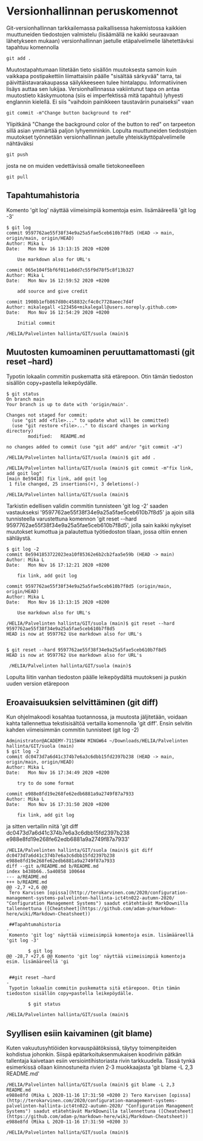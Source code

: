 # Versionhallinnan peruskomennot

Git-versionhallinnan tarkkailemassa paikallisessa hakemistossa kaikkien muuttuneiden tiedostojen valmistelu (lisäämällä ne kaikki seuraavaan lähetykseen mukaan) versionhallinnan jaetulle etäpalvelimelle lähetettävksi tapahtuu komennolla

	git add .

Muutostapahtumaan liitetään tieto sisällön muutoksesta samoin kuin vaikkapa postipakettiin liimattaisiin päälle "sisältää särkyvää" tarra, tai päivittäistavarakaupassa säilykkeeseen tulee hintalappu. Informatiivinen lisäys auttaa sen lukijaa. Versionhallinnassa vakiintunut tapa on antaa muutostieto käskymuotona (siis ei imperfektissä mitä tapahtui) lyhyesti englannin kielellä. Ei siis "vaihdoin painikkeen taustavärin punaiseksi" vaan

	git commit -m"Change button background to red"

Ylipitkänä "Change the background color of the button to red" on tarpeeton sillä asian ymmärtää paljon lyhyemminkin. Lopulta muuttuneiden tiedostojen muutokset työnnetään versionhallinnan jaetulle yhteiskäyttöpalvelimelle nähtäväksi

	git push

josta ne on muiden vedettävissä omalle tietokoneelleen

	git pull


## Tapahtumahistoria

Komento 'git log' näyttää viimeisimpiä komentoja esim. lisämääreellä 'git log -3'

	$ git log
	commit 9597762ae55f38f34e9a25a5fae5ceb610b7f8d5 (HEAD -> main, origin/main, origin/HEAD)
	Author: Mika L
	Date:   Mon Nov 16 13:13:15 2020 +0200

		Use markdown also for URL's

	commit 065e104f5bf6f011e8dd7c55f9d78f5c8f13b327
	Author: Mika L
	Date:   Mon Nov 16 12:59:52 2020 +0200

		add source and give credit

	commit 1908b1efb867d80c458832cf4c0c7728aeec7d4f
	Author: mikalegall <123456+mikalegall@users.noreply.github.com>
	Date:   Mon Nov 16 12:54:29 2020 +0200

		Initial commit

	/HELIA/Palvelinten hallinta/GIT/suola (main)$


## Muutosten kumoaminen peruuttamattomasti (git reset –hard)

Typotin lokaalin commitin puskematta sitä etärepoon. Otin tämän tiedoston sisällön copy+pastella leikepöydälle.

	$ git status
	On branch main
	Your branch is up to date with 'origin/main'.

	Changes not staged for commit:
	  (use "git add <file>..." to update what will be committed)
	  (use "git restore <file>..." to discard changes in working directory)
			modified:   README.md

	no changes added to commit (use "git add" and/or "git commit -a")

	/HELIA/Palvelinten hallinta/GIT/suola (main)$ git add .

	/HELIA/Palvelinten hallinta/GIT/suola (main)$ git commit -m"fix link, add goit log"
	[main 8e59418] fix link, add goit log
	 1 file changed, 25 insertions(+), 3 deletions(-)

	/HELIA/Palvelinten hallinta/GIT/suola (main)$


Tarkistin edellisen validin commitin tunnisteen 'git log -2' saaden vastaukseksi '9597762ae55f38f34e9a25a5fae5ceb610b7f8d5' ja ajoin sillä tunnisteella varustettuna komennon 'git reset --hard 9597762ae55f38f34e9a25a5fae5ceb610b7f8d5', jolla sain kaikki nykyiset muutokset kumottua ja palautettua työtiedoston tilaan, jossa oltiin ennen sähläystä. 

	$ git log -2
	commit 8e5941853722023ea10f85362e6b2cb2faa5e59b (HEAD -> main)
	Author: Mika L
	Date:   Mon Nov 16 17:12:21 2020 +0200

		fix link, add goit log

	commit 9597762ae55f38f34e9a25a5fae5ceb610b7f8d5 (origin/main, origin/HEAD)
	Author: Mika L
	Date:   Mon Nov 16 13:13:15 2020 +0200

		Use markdown also for URL's

	/HELIA/Palvelinten hallinta/GIT/suola (main)$ git reset --hard 9597762ae55f38f34e9a25a5fae5ceb610b7f8d5
	HEAD is now at 9597762 Use markdown also for URL's


	$ git reset --hard 9597762ae55f38f34e9a25a5fae5ceb610b7f8d5
	HEAD is now at 9597762 Use markdown also for URL's

	 /HELIA/Palvelinten hallinta/GIT/suola (main)$

Lopulta liitin vanhan tiedoston päälle leikepöydältä muutokseni ja puskin uuden version etärepoon


## Eroavaisuuksien selvittäminen (git diff)

Kun ohjelmakoodi kosahtaa tuotannossa, ja muutosta jäljitetään, voidaan kahta tallennettua tekstisisältöä vertailla komennolla 'git diff'. Ensin selvitin kahden viimeisimmän commitin tunnisteet (git log -2)

	Administrator@ACADEMY-7115W4W MINGW64 ~/Downloads/HELIA/Palvelinten hallinta/GIT/suola (main)
	$ git log -2
	commit dc0473d7a6d41c374b7e6a3c6dbb15fd2397b238 (HEAD -> main, origin/main, origin/HEAD)
	Author: Mika L
	Date:   Mon Nov 16 17:34:49 2020 +0200

		try to do some format

	commit e988e8fd19e268fe62edb6881a9a2749f87a7933
	Author: Mika L
	Date:   Mon Nov 16 17:31:50 2020 +0200

		fix link, add git log

ja sitten vertailin niitä 'git diff dc0473d7a6d41c374b7e6a3c6dbb15fd2397b238 e988e8fd19e268fe62edb6881a9a2749f87a7933'

	/HELIA/Palvelinten hallinta/GIT/suola (main)$ git diff dc0473d7a6d41c374b7e6a3c6dbb15fd2397b238 e988e8fd19e268fe62edb6881a9a2749f87a7933
	diff --git a/README.md b/README.md
	index b438b66..5a40858 100644
	--- a/README.md
	+++ b/README.md
	@@ -2,7 +2,6 @@
	 Tero Karvisen [opissa](http://terokarvinen.com/2020/configuration-management-systems-palvelinten-hallinta-ict4tn022-autumn-2020/ "Configuration Management Systems") saadut etätehtävät MarkDownilla tallennettuna ([Cheatsheet](https://github.com/adam-p/markdown-here/wiki/Markdown-Cheatsheet))

	 ##Tapahtumahistoria
	-
	 Komento 'git log' näyttää viimeisimpiä komentoja esim. lisämääreellä 'git log -3'

			$ git log
	@@ -28,7 +27,6 @@ Komento 'git log' näyttää viimeisimpiä komentoja esim. lisämääreellä 'gi


	 ##git reset –hard
	-
	 Typotin lokaalin commitin puskematta sitä etärepoon. Otin tämän tiedoston sisällön copy+pastella leikepöydälle.

			$ git status

	/HELIA/Palvelinten hallinta/GIT/suola (main)$

## Syyllisen esiin kaivaminen (git blame)

Kuten vakuutusyhtiöiden korvauspäätöksissä, täytyy toimenpiteiden kohdistua johonkin. Siispä epätarkoituksenmukaisen koodirivin pätkän tallentaja kaivetaan esiin versiointihistoriasta rivin tarkkuudella. Tässä tynkä esimerkissä ollaan kiinnostuneita rivien 2-3 muokkaajasta 'git blame -L 2,3 README.md'


	/HELIA/Palvelinten hallinta/GIT/suola (main)$ git blame -L 2,3 README.md
	e988e8fd (Mika L 2020-11-16 17:31:50 +0200 2) Tero Karvisen [opissa](http://terokarvinen.com/2020/configuration-management-systems-palvelinten-hallinta-ict4tn022-autumn-2020/ "Configuration Management Systems") saadut etätehtävät MarkDownilla tallennettuna ([Cheatsheet](https://github.com/adam-p/markdown-here/wiki/Markdown-Cheatsheet))
	e988e8fd (Mika L 2020-11-16 17:31:50 +0200 3)

	/HELIA/Palvelinten hallinta/GIT/suola (main)$


